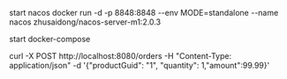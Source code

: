 start nacos
docker run -d -p 8848:8848 --env MODE=standalone  --name nacos  zhusaidong/nacos-server-m1:2.0.3

start docker-compose

curl -X POST http://localhost:8080/orders -H "Content-Type: application/json" -d '{"productGuid": "1", "quantity": 1,"amount":99.99}' 


